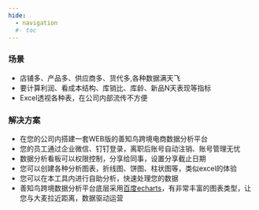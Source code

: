 ```yaml
---
hide:
  - navigation
  #- toc
---
```


### 场景

- 店铺多、产品多、供应商多、货代多,各种数据满天飞
- 要计算利润、看成本结构、库销比、库龄、新品N天表现等指标
- Excel透视各种表，在公司内部流传不方便

### 解决方案

- 在您的公司内搭建一套WEB版的善知鸟跨境电商数据分析平台
- 您的员工通过企业微信、钉钉登录，离职后账号自动注销、账号管理无忧
- 数据分析看板可以权限控制，分享给同事，设置分享截止日期
- 您可以创建各种分析图表，折线图、饼图、柱状图等，类似excel的体验
- 您可以在本工具内进行自助分析，快速处理您的数据
- 善知鸟跨境数据分析平台底层采用[百度echarts](https://echarts.apache.org/examples/zh/index.html)，有非常丰富的图表类型，让您与大麦拉近距离，数据驱动运营